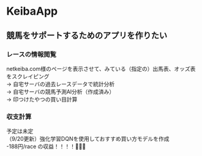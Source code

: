 # KeibaApp
## 競馬をサポートするためのアプリを作りたい
### レースの情報閲覧
netkeiba.com様のページを表示させて、みている（指定の）出馬表、オッズ表をスクレイピング  
→ 自宅サーバの過去レースデータで統計分析  
→ 自宅サーバの競馬予測AI分析（作成済み）  
→ 印つけたやつの買い目計算  

### 収支計算
予定は未定  
（9/20更新）強化学習DQNを使用しておすすめ買い方モデルを作成  
-188円/race の収益！！！！🤔🤔🤔
